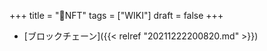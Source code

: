 +++
title = "📝NFT"
tags = ["WIKI"]
draft = false
+++

-   [ブロックチェーン]({{< relref "20211222200820.md" >}})

